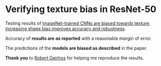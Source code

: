 # Verifying texture bias in ResNet-50

Testing results of [ImageNet-trained CNNs are biased towards texture; increasing shape bias improves accuracy and robustness](https://openreview.net/forum?id=Bygh9j09KX).

Accuracy of **results are as reported** with a reasonable margin of error.

The predictions of the **models are biased as described** in the paper.

**Thank you** to [Robert Geirhos](https://github.com/rgeirhos) for helping me reproduce the results.
